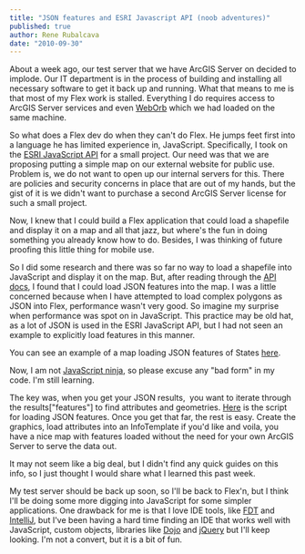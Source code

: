 ```yaml
---
title: "JSON features and ESRI Javascript API (noob adventures)"
published: true
author: Rene Rubalcava
date: "2010-09-30"
---
```


About a week ago, our test server that we have ArcGIS Server on decided to implode. Our IT department is in the process of building and installing all necessary software to get it back up and running. What that means to me is that most of my Flex work is stalled. Everything I do requires access to ArcGIS Server services and even [WebOrb](http://www.themidnightcoders.com/products/weborb-for-net/overview.html) which we had loaded on the same machine.

So what does a Flex dev do when they can't do Flex. He jumps feet first into a language he has limited experience in, JavaScript. Specifically, I took on the [ESRI JavaScript API](http://help.arcgis.com/EN/webapi/javascript/arcgis/index.html) for a small project. Our need was that we are proposing putting a simple map on our external website for public use. Problem is, we do not want to open up our internal servers for this. There are policies and security concerns in place that are out of my hands, but the gist of it is we didn't want to purchase a second ArcGIS Server license for such a small project.

Now, I knew that I could build a Flex application that could load a shapefile and display it on a map and all that jazz, but where's the fun in doing something you already know how to do. Besides, I was thinking of future proofing this little thing for mobile use.

So I did some research and there was so far no way to load a shapefile into JavaScript and display it on the map. But, after reading through the [API docs](http://help.arcgis.com/EN/webapi/javascript/arcgis/help/jsapi_start.htm), I found that I could load JSON features into the map. I was a little concerned because when I have attempted to load complex polygons as JSON into Flex, performance wasn't very good. So imagine my surprise when performance was spot on in JavaScript. This practice may be old hat, as a lot of JSON is used in the ESRI JavaScript API, but I had not seen an example to explicitly load features in this manner.

You can see an example of a map loading JSON features of States [here](http://odoe.net/thelab/js/jsonmap/Index.php).

Now, I am not [JavaScript ninja](http://jsninja.com/), so please excuse any "bad form" in my code. I'm still learning.

The key was, when you get your JSON results,  you want to iterate through the results["features"] to find attributes and geometries. [Here](http://odoe.net/thelab/js/jsonmap/libs/jsonfeatures.js) is the script for loading JSON features. Once you get that far, the rest is easy. Create the graphics, load attributes into an InfoTemplate if you'd like and voila, you have a nice map with features loaded without the need for your own ArcGIS Server to serve the data out.

It may not seem like a big deal, but I didn't find any quick guides on this info, so I just thought I would share what I learned this past week.

My test server should be back up soon, so I'll be back to Flex'n, but I think I'll be doing some more digging into JavaScript for some simpler applications. One drawback for me is that I love IDE tools, like [FDT](http://www.fdt.powerflasher.com/) and [IntelliJ](http://www.jetbrains.com/idea/), but I've been having a hard time finding an IDE that works well with JavaScript, custom objects, libraries like [Dojo](http://www.dojotoolkit.org/) and [jQuery](http://jquery.com/) but I'll keep looking. I'm not a convert, but it is a bit of fun.
